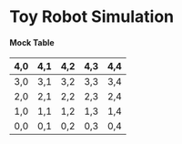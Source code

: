 # Toy Robot Simulation

#### Mock Table

|4,0|4,1|4,2|4,3|4,4|
|--|--|--|--|--|
|3,0|3,1|3,2|3,3|3,4|
|2,0|2,1|2,2|2,3|2,4|
|1,0|1,1|1,2|1,3|1,4|
|0,0|0,1|0,2|0,3|0,4|